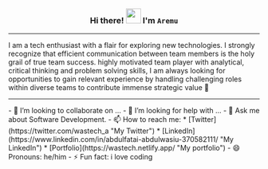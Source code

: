 <h3 align="center">  <span style:'color:green';> Hi there! <img src="https://raw.githubusercontent.com/MartinHeinz/MartinHeinz/master/wave.gif" width="30px">  </span>I'm <code>Aremu</code></h3>
<hr>

I am a tech enthusiast with a flair for exploring new technologies. I strongly recognize that efficient communication between team members is the holy grail of true team success. highly motivated team player with analytical, critical thinking and problem solving skills, I am always looking for opportunities to gain relevant experience by handling challenging roles within diverse teams to contribute immense strategic value 👋
<hr>
- 👯 I’m looking to collaborate on ...
- 🤔 I’m looking for help with ...
- 💬 Ask me about Software Development.
- 📫 How to reach me: 
  * [Twitter](https://twitter.com/wastech_a "My Twitter")
  * [LinkedIn](https://www.linkedin.com/in/abdulfatai-abdulwasiu-370582111/ "My LinkedIn")
  * [Portfolio](https://wastech.netlify.app/ "My portfolio")
- 😄 Pronouns: he/him
- ⚡ Fun fact: i love coding

